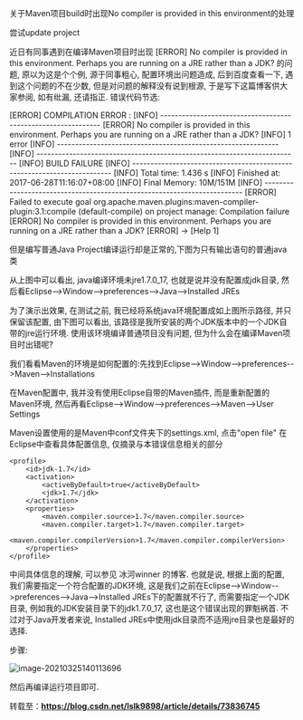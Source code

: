 关于Maven项目build时出现No compiler is provided in this environment的处理

尝试update project

近日有同事遇到在编译Maven项目时出现
[ERROR] No compiler is provided in this environment. Perhaps you are running on a JRE rather than a JDK?
的问题, 原以为这是个个例, 源于同事粗心, 配置环境出问题造成, 后到百度查看一下, 遇到这个问题的不在少数, 但是对问题的解释没有说到根源, 于是写下这篇博客供大家参阅, 如有纰漏, 还请指正.
错误代码节选:

[ERROR] COMPILATION ERROR : 
[INFO] -------------------------------------------------------------
[ERROR] No compiler is provided in this environment. Perhaps you are running on a JRE rather than a JDK?
[INFO] 1 error
[INFO] -------------------------------------------------------------
[INFO] ------------------------------------------------------------------------
[INFO] BUILD FAILURE
[INFO] ------------------------------------------------------------------------
[INFO] Total time: 1.436 s
[INFO] Finished at: 2017-06-28T11:16:07+08:00
[INFO] Final Memory: 10M/151M
[INFO] ------------------------------------------------------------------------
[ERROR] Failed to execute goal org.apache.maven.plugins:maven-compiler-plugin:3.1:compile (default-compile) on project manage: Compilation failure
[ERROR] No compiler is provided in this environment. Perhaps you are running on a JRE rather than a JDK?
[ERROR] -> [Help 1]

但是编写普通Java Project编译运行却是正常的,下图为只有输出语句的普通java类

从上图中可以看出, java编译环境未jre1.7.0_17, 也就是说并没有配置成jdk目录, 然后看Eclipse-->Window-->preferences-->Java-->Installed JREs


为了演示出效果, 在测试之前, 我已经将系统java环境配置成如上图所示路径, 并只保留该配置, 由下图可以看出, 该路径是我所安装的两个JDK版本中的一个JDK自带的jre运行环境. 使用该环境编译普通项目没有问题, 但为什么会在编译Maven项目时出错呢?


我们看看Maven的环境是如何配置的:先找到Eclipse-->Window-->preferences-->Maven-->Installations


在Maven配置中, 我并没有使用Eclipse自带的Maven插件, 而是重新配置的Maven环境, 然后再看Eclipse-->Window-->preferences-->Maven-->User Settings


Maven设置使用的是Maven中conf文件夹下的settings.xml, 点击"open file" 在Eclipse中查看具体配置信息, 仅摘录与本错误信息相关的部分

  <profiles>
    <!-- profile
     | Specifies a set of introductions to the build process, to be activated using one or more of the
     | mechanisms described above. For inheritance purposes, and to activate profiles via <activatedProfiles/>
     | or the command line, profiles have to have an ID that is unique.
     |
     | An encouraged best practice for profile identification is to use a consistent naming convention
     | for profiles, such as 'env-dev', 'env-test', 'env-production', 'user-jdcasey', 'user-brett', etc.
     | This will make it more intuitive to understand what the set of introduced profiles is attempting
     | to accomplish, particularly when you only have a list of profile id's for debug.
     |
     | This profile example uses the JDK version to trigger activation, and provides a JDK-specific repo.-->
    
    <profile>
    	<id>jdk-1.7</id>
    	<activation>
    		<activeByDefault>true</activeByDefault>
    		<jdk>1.7</jdk>
    	</activation>
    	<properties>
    		<maven.compiler.source>1.7</maven.compiler.source>
    		<maven.compiler.target>1.7</maven.compiler.target>
    		<maven.compiler.compilerVersion>1.7</maven.compiler.compilerVersion>
    	</properties>
    </profile>
  </profiles>

中间具体信息的理解, 可以参见  冰河winner 的博客. 也就是说, 根据上面的配置, 我们需要指定一个符合配置的JDK环境, 这是我们之前在Eclipse-->Window-->preferences-->Java-->Installed JREs下的配置就不行了, 而需要指定一个JDK目录, 例如我的JDK安装目录下的jdk1.7.0_17, 这也是这个错误出现的罪魁祸首. 不过对于Java开发者来说, Installed JREs中使用jdk目录而不适用jre目录也是最好的选择.

步骤:



![image-20210325140113696](F:\blog\774963525.github.io\img\设置eclipsejdk解决打jar包问题.png)



然后再编译运行项目即可.



转载至：**https://blog.csdn.net/lslk9898/article/details/73836745**